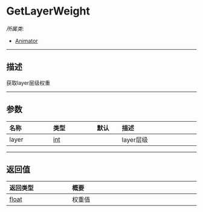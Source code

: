 # GetLayerWeight

*所属类*:
* [Animator](/Api/Classes/Animation/Animator.md)
------------------------------------------------------------------------------------------
## 描述

获取layer层级权重

------------------------------------------------------------------------------------------
## 参数

|<div style="width:100px">名称</div>|<div style="width:100px">类型</div>|<div style="width:50px">默认</div>|<div style="width:350px">描述</div>|
|:---|:---|:---|:---|
|layer|[int](/Api/DataType/Number.md)||layer层级|

------------------------------------------------------------------------------------------
## 返回值

|<div style="width:150px">返回类型</div>|<div style="width:520px">概要</div>|
|:---|:---|
|[float](/Api/DataType/Number.md)|权重值|
